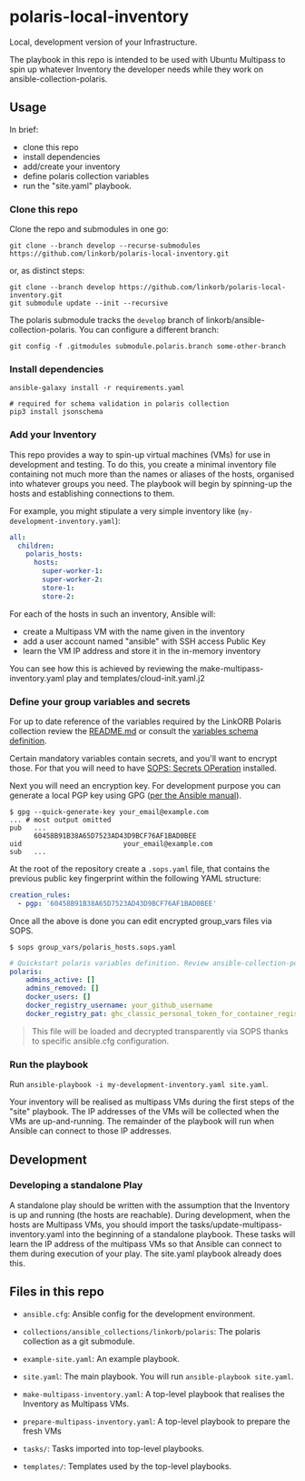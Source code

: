 # polaris-local-inventory

Local, development version of your Infrastructure.

The playbook in this repo is intended to be used with Ubuntu Multipass to spin
up whatever Inventory the developer needs while they work on
ansible-collection-polaris.


## Usage

In brief:

 - clone this repo
 - install dependencies
 - add/create your inventory
 - define polaris collection variables
 - run the "site.yaml" playbook.

### Clone this repo

Clone the repo and submodules in one go:
```
git clone --branch develop --recurse-submodules https://github.com/linkorb/polaris-local-inventory.git
```
or, as distinct steps:
```
git clone --branch develop https://github.com/linkorb/polaris-local-inventory.git
git submodule update --init --recursive
```

The polaris submodule tracks the `develop` branch of
linkorb/ansible-collection-polaris.  You can configure a different branch:
```
git config -f .gitmodules submodule.polaris.branch some-other-branch
```

### Install dependencies

```shell
ansible-galaxy install -r requirements.yaml

# required for schema validation in polaris collection
pip3 install jsonschema
```

### Add your Inventory

This repo provides a way to spin-up virtual machines (VMs) for use in development
and testing.  To do this, you create a minimal inventory file containing not much
more than the names or aliases of the hosts, organised into whatever groups you
need.  The playbook will begin by spinning-up the hosts and establishing
connections to them.

For example, you might stipulate a very simple inventory like (`my-development-inventory.yaml`):

```yaml
all:
  children:
    polaris_hosts:
      hosts:
        super-worker-1:
        super-worker-2:
        store-1:
        store-2:
```

For each of the hosts in such an inventory, Ansible will:

- create a Multipass VM with the name given in the inventory
- add a user account named "ansible" with SSH access Public Key
- learn the VM IP address and store it in the in-memory inventory

You can see how this is achieved by reviewing the make-multipass-inventory.yaml
play and templates/cloud-init.yaml.j2


### Define your group variables and secrets

For up to date reference of the variables required by the LinkORB Polaris collection review the
[README.md](https://github.com/linkorb/ansible-collection-polaris#readme) or
consult the [variables schema
definition](https://github.com/linkorb/ansible-collection-polaris/blob/main/variables.schema.yaml).


Certain mandatory variables contain secrets, and you'll want to encrypt those. For that you will need to have
[SOPS: Secrets OPeration](https://github.com/getsops/sops) installed.

Next you will need an encryption key. For development purpose you can generate a local PGP key using GPG ([per
the Ansible manual](https://docs.ansible.com/ansible/latest/collections/community/sops/docsite/guide.html#setting-up-sops)).

```shell
$ gpg --quick-generate-key your_email@example.com
... # most output omitted
pub   ...
      60458B91B38A65D7523AD43D9BCF76AF1BAD0BEE
uid                         your_email@example.com
sub   ...
```

At the root of the repository create a `.sops.yaml` file, that contains the previous public key fingerprint
within the following YAML structure:

```yaml
creation_rules:
  - pgp: '60458B91B38A65D7523AD43D9BCF76AF1BAD0BEE'
```

Once all the above is done you can edit encrypted group_vars files via SOPS.

```shell
$ sops group_vars/polaris_hosts.sops.yaml
```

```yaml
# Quickstart polaris variables definition. Review ansible-collection-polaris for an up to date list
polaris:
    admins_active: []
    admins_removed: []
    docker_users: []
    docker_registry_username: your_github_username
    docker_registry_pat: ghc_classic_personal_token_for_container_registry_access
```

> This file will be loaded and decrypted transparently via SOPS thanks to specific ansible.cfg configuration.



### Run the playbook

Run `ansible-playbook -i my-development-inventory.yaml site.yaml`.

Your inventory will be realised as multipass VMs during the first steps of the
"site" playbook.  The IP addresses of the VMs will be collected when the VMs are
up-and-running.  The remainder of the playbook will run when Ansible can connect
to those IP addresses.


## Development

### Developing a standalone Play

A standalone play should be written with the assumption that the Inventory is
up and running (the hosts are reachable).  During development, when the hosts
are Multipass VMs, you should import the tasks/update-multipass-inventory.yaml
into the beginning of a standalone playbook.  These tasks will learn the IP
address of the multipass VMs so that Ansible can connect to them during
execution of your play.  The site.yaml playbook already does this.


## Files in this repo

- `ansible.cfg`: Ansible config for the development environment.

- `collections/ansible_collections/linkorb/polaris`: The polaris collection as
  a git submodule.

- `example-site.yaml`: An example playbook.

- `site.yaml`: The main playbook.  You will run `ansible-playbook site.yaml`.

- `make-multipass-inventory.yaml`: A top-level playbook that realises the
  Inventory as Multipass VMs.

- `prepare-multipass-inventory.yaml`: A top-level playbook to prepare the fresh
  VMs

- `tasks/`: Tasks imported into top-level playbooks.

- `templates/`: Templates used by the top-level playbooks.
